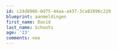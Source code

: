 ```yaml
---
id: c24d8966-0d75-44aa-a437-3ca82896c220
blueprint: aanmeldingen
first_name: David
last_name: Schoots
age: '23'
comments: nee
---
```

